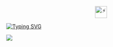 <div id="header" align="center">
  <source srcset="https://fonts.gstatic.com/s/e/notoemoji/latest/26a1/512.webp" type="image/webp">
  <img src="https://fonts.gstatic.com/s/e/notoemoji/latest/26a1/512.gif" alt="⚡" width="32" height="32">
</div>

[![Typing SVG](https://readme-typing-svg.demolab.com?font=Cascadia+Mono&pause=1500&color=F7EC00&width=435&lines=Шатаю+blazzzzzzzzing+fast+rust    )](https://git.io/typing-svg)

[![](https://img.shields.io/badge/Telegram-2CA5E0?style=for-the-badge&logo=telegram&logoColor=white)](https://t.me/slxugh)



